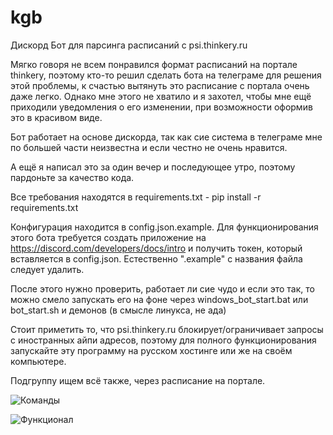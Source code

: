 # kgb
 Дискорд Бот для парсинга расписаний с psi.thinkery.ru

Мягко говоря не всем понравился формат расписаний на портале thinkery, поэтому кто-то решил сделать бота на телеграме для решения этой проблемы, к счастью вытянуть это расписание с портала очень даже легко. Однако мне этого не хватило и я захотел, чтобы мне ещё приходили уведомления о его изменении, при возможности оформив это в красивом виде.

Бот работает на основе дискорда, так как сие система в телеграме мне по большей части неизвестна и если честно не очень нравится.

А ещё я написал это за один вечер и последующее утро, поэтому пардоньте за качество кода.

Все требования находятся в requirements.txt - pip install -r requirements.txt

Конфигурация находится в config.json.example. Для функционирования этого бота требуется создать приложение на https://discord.com/developers/docs/intro и получить токен, который вставляется в config.json. Естественно ".example" с названия файла следует удалить.

После этого нужно проверить, работает ли сие чудо и если это так, то можно смело запускать его на фоне через windows_bot_start.bat или bot_start.sh и демонов (в смысле линукса, не ада)

Стоит приметить то, что psi.thinkery.ru блокирует/ограничивает запросы с иностранных айпи адресов, поэтому для полного функционирования запускайте эту программу на русском хостинге или же на своём компьютере.

Подгруппу ищем всё также, через расписание на портале.

![Команды](https://i.rlxx.ru/Oe96xCxI/raw.png)

![Функционал](https://i.rlxx.ru/4GHKVTMn/raw.png)